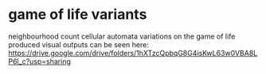 # game of life variants
neighbourhood count cellular automata variations on the game of life
produced visual outputs can be seen here:
https://drive.google.com/drive/folders/1hXTzcQpbqG8G4isKwL63w0VBA8LP6l_c?usp=sharing
